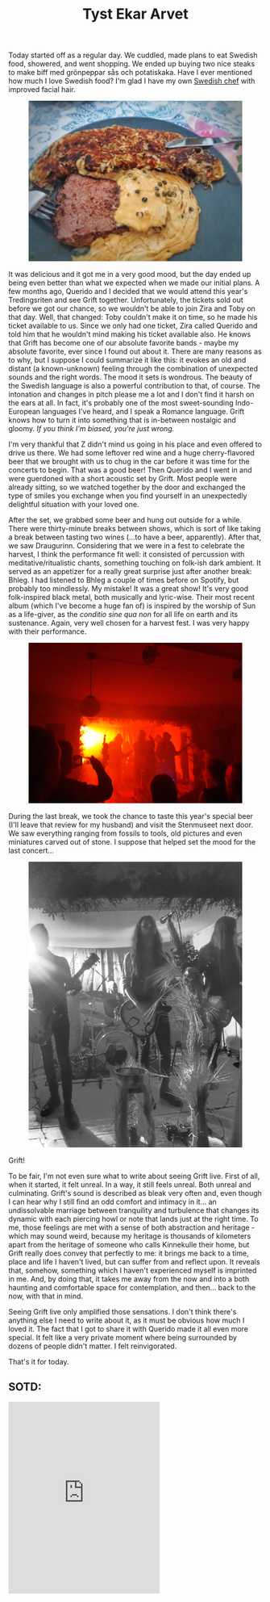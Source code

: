 ﻿---
title: "Tyst Ekar Arvet"
comments: true
categories:
- blog

tags:
- blog
- life
- du gamla du fria
- food
- music
- grift
- tredingsriten
- sverige
- ramblings
---
Today started off as a regular day. We cuddled, made plans to eat Swedish food, showered, and went shopping. We ended up buying two nice steaks to make biff med grönpeppar sås och potatiskaka. Have I ever mentioned how much I love Swedish food? I'm glad I have my own [Swedish chef](https://www.youtube.com/watch?v=sY_Yf4zz-yo) with improved facial hair.
<figure>
<a  href="https://github.com/dotMargui/blog/blob/master/assets/photos/20180804_biff.jpeg?raw=true">
<img  src="https://github.com/dotMargui/blog/blob/master/assets/photos/20180804_biff.jpeg?raw=true"></a>
</figure>

It was delicious and it got me in a very good mood, but the day ended up being even better than what we expected when we made our initial plans. A few months ago, Querido and I decided that we would attend this year's Tredingsriten and see Grift together. Unfortunately, the tickets sold out before we got our chance, so we wouldn't be able to join Zira and Toby on that day. Well, that changed: Toby couldn't make it on time, so he made his ticket available to us. Since we only had one ticket, Zira called Querido and told him that he wouldn't mind making his ticket available also. He knows that Grift has become one of our absolute favorite bands - maybe my absolute favorite, ever since I found out about it. There are many reasons as to why, but I suppose I could summarize it like this: it evokes an old and distant (a known-unknown) feeling through the combination of unexpected sounds and the right words. The mood it sets is wondrous. The beauty of the Swedish language is also a powerful contribution to that, of course. The intonation and changes in pitch please me a lot and I don't find it harsh on the ears at all. In fact, it's probably one of the most sweet-sounding Indo-European languages I've heard, and I speak a Romance language. Grift knows how to turn it into something that is in-between nostalgic and gloomy. *If you think I'm biased, you're just wrong.* 

I'm very thankful that Z didn't mind us going in his place and even offered to drive us there. We had some leftover red wine and a huge cherry-flavored beer that we brought with us to chug in the car before it was time for the concerts to begin. That was a good beer! Then Querido and I went in and were guerdoned with a short acoustic set by Grift. Most people were already sitting, so we watched together by the door and exchanged the type of smiles you exchange when you find yourself in an unexpectedly delightful situation with your loved one. 

After the set, we grabbed some beer and hung out outside for a while. There were thirty-minute breaks between shows, which is sort of like taking a break between tasting two wines (...to have a beer, apparently). After that, we saw Draugurinn. Considering that we were in a fest to celebrate the harvest, I think the performance fit well: it consisted of percussion with meditative/ritualistic chants, something touching on folk-ish dark ambient. It served as an appetizer for a really great surprise just after another break: Bhleg. I had listened to Bhleg a couple of times before on Spotify, but probably too mindlessly. My mistake! It was a great show! It's very good folk-inspired black metal, both musically and lyric-wise.  Their most recent album (which I've become a huge fan of) is inspired by the worship of Sun as a life-giver, as the *conditio sine qua non* for all life on earth and its sustenance. Again, very well chosen for a harvest fest. I was very happy with their performance. 
<figure>
<a  href="https://github.com/dotMargui/blog/blob/master/assets/photos/20180804_bhleg.jpg?raw=true">
<img  src="https://github.com/dotMargui/blog/blob/master/assets/photos/20180804_bhleg.jpg?raw=true"></a>
</figure>

During the last break, we took the chance to taste this year's special beer (I'll leave that review for my husband) and visit the Stenmuseet next door. We saw everything ranging from fossils to tools, old pictures and even miniatures carved out of stone. I suppose that helped set the mood for the last concert...

<figure>
<a  href="https://github.com/dotMargui/blog/blob/master/assets/photos/20180804_grift.jpeg?raw=true">
<img  src="https://github.com/dotMargui/blog/blob/master/assets/photos/20180804_grift.jpeg?raw=true"></a>
</figure>
Grift!

To be fair, I'm not even sure what to write about seeing Grift live. First of all, when it started, it felt unreal. In a way, it still feels unreal. Both unreal and culminating. Grift's sound is described as bleak very often and, even though I can hear why I still find an odd comfort and intimacy in it... an undissolvable marriage between tranquility and turbulence that changes its dynamic with each piercing howl or note that lands just at the right time. To me, those feelings are met with a sense of both abstraction and heritage - which may sound weird, because my heritage is thousands of kilometers apart from the heritage of someone who calls Kinnekulle their home, but Grift really does convey that perfectly to me: it brings me back to a time, place and life I haven't lived, but can suffer from and reflect upon. It reveals that, somehow, something which I haven't experienced myself is imprinted in me. And, by doing that, it takes me away from the now and into a both haunting and comfortable space for contemplation, and then... back to the now, with that in mind. 

Seeing Grift live only amplified those sensations. I don't think there's anything else I need to write about it, as it must be obvious how much I loved it. The fact that I got to share it with Querido made it all even more special. It felt like a very private moment where being surrounded by dozens of people didn't matter. I felt reinvigorated. 

That's it for today. 

## SOTD:
<iframe src="https://open.spotify.com/embed/track/7oqLdMvZxXGxrniaoUCoWW" width="300" height="380" frameborder="0" allowtransparency="true" allow="encrypted-media"></iframe>
